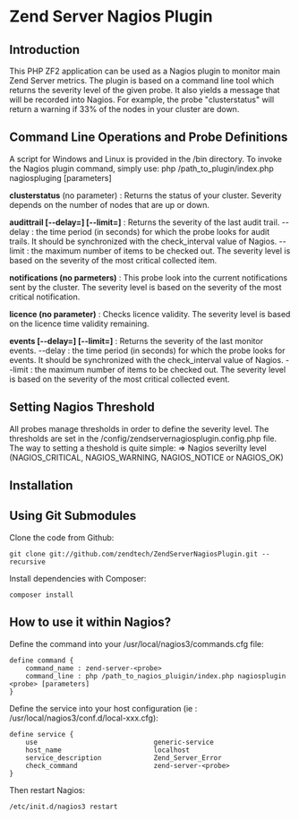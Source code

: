 Zend Server Nagios Plugin
=======================

Introduction
------------
This PHP ZF2 application can be used as a Nagios plugin to monitor main Zend Server metrics.
The plugin is based on a command line tool which returns the severity level of the given probe. 
It also yields a message that will be recorded into Nagios.
For example, the probe "clusterstatus" will return a warning if 33% of the nodes in your cluster are down.

Command Line Operations and Probe Definitions
----------------------------------------------
A script for Windows and Linux is provided in the /bin directory.
To invoke the Nagios plugin command, simply use:
    php /path_to_plugin/index.php nagiospluging <probe> [parameters]

__clusterstatus__ (no parameter) : 
Returns the status of your cluster. Severity depends on the number of nodes that are up or down.

__audittrail [--delay=] [--limit=]__ :
Returns the severity of the last audit trail.
--delay : the time period (in seconds) for which the probe looks for audit trails. It should be synchronized with the check_interval value of Nagios.
--limit : the maximum number of items to be checked out.
The severity level is based on the severity of the most critical collected item.

__notifications (no parmeters)__ :
This probe look into the current notifications sent by the cluster.
The severity level is based on the severity of the most critical notification.

__licence (no parameter)__ :
Checks licence validity.
The severity level is based on the licence time validity remaining.

__events [--delay=] [--limit=]__ :
Returns the severity of the last monitor events.
--delay : the time period (in seconds) for which the probe looks for events. It should be synchronized with the check_interval value of Nagios.
--limit : the maximum number of items to be checked out.
The severity level is based on the severity of the most critical collected event.


Setting Nagios Threshold
------------------------
All probes manage thresholds in order to define the severity level.
The thresholds are set in the /config/zendservernagiosplugin.config.php file.
The way to setting a theshold is quite simple:
<thresholdValue> => Nagios severilty level (NAGIOS_CRITICAL, NAGIOS_WARNING, NAGIOS_NOTICE or NAGIOS_OK)


Installation
------------

Using Git Submodules
--------------------
Clone the code from Github:

    git clone git://github.com/zendtech/ZendServerNagiosPlugin.git --recursive
    
Install dependencies with Composer: 

	composer install

How to use it within Nagios?
---------------------------
Define the command  into your /usr/local/nagios3/commands.cfg file: 

    define command {
	    command_name : zend-server-<probe>
	    command_line : php /path_to_nagios_pluigin/index.php nagiosplugin <probe> [parameters]
    }
    
Define the service into your host configuration (ie : /usr/local/nagios3/conf.d/local-xxx.cfg): 

    define service {
        use                             generic-service 
        host_name                       localhost
        service_description             Zend_Server_Error
        check_command                   zend-server-<probe>
    }   
    
Then restart Nagios:

    /etc/init.d/nagios3 restart
    
    
    

